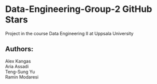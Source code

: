 # Data-Engineering-Group-2 GitHub Stars
Project in the course Data Engineering II at Uppsala University

## Authors:
Alex Kangas <br>
Aria Assadi <br> 
Teng-Sung Yu <br>
Ramin Modaresi <br>
